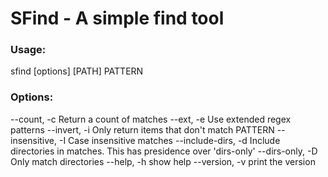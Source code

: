 # SFind - A simple find tool

### Usage:
   sfind [options] [PATH] PATTERN

### Options:
   --count, -c		Return a count of matches
   --ext, -e		Use extended regex patterns
   --invert, -i		Only return items that don't match PATTERN
   --insensitive, -I	Case insensitive matches
   --include-dirs, -d	Include directories in matches. This has presidence over 'dirs-only'
   --dirs-only, -D	Only match directories
   --help, -h		show help
   --version, -v	print the version
